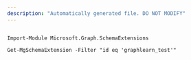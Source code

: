 ```yaml
---
description: "Automatically generated file. DO NOT MODIFY"
---
```


```powershellv2

Import-Module Microsoft.Graph.SchemaExtensions

Get-MgSchemaExtension -Filter "id eq 'graphlearn_test'" 

```